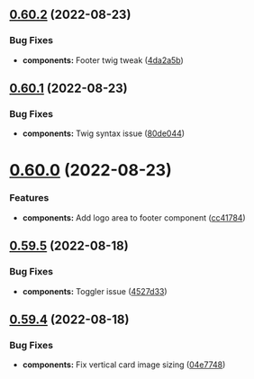 ## [0.60.2](https://github.com/jacecotton/tcds/compare/v0.60.1...v0.60.2) (2022-08-23)


### Bug Fixes

* **components:** Footer twig tweak ([4da2a5b](https://github.com/jacecotton/tcds/commit/4da2a5bf1a5579edbc756070275c424c1c76bda4))



## [0.60.1](https://github.com/jacecotton/tcds/compare/v0.60.0...v0.60.1) (2022-08-23)


### Bug Fixes

* **components:** Twig syntax issue ([80de044](https://github.com/jacecotton/tcds/commit/80de0448d7264732d83b0ad41fc038d224832d55))



# [0.60.0](https://github.com/jacecotton/tcds/compare/v0.59.5...v0.60.0) (2022-08-23)


### Features

* **components:** Add logo area to footer component ([cc41784](https://github.com/jacecotton/tcds/commit/cc41784042285491ee567b3442ee06cc02ff7e68))



## [0.59.5](https://github.com/jacecotton/tcds/compare/v0.59.4...v0.59.5) (2022-08-18)


### Bug Fixes

* **components:** Toggler issue ([4527d33](https://github.com/jacecotton/tcds/commit/4527d3332dc0c90da5f3d3c1ab1def88ea7eacb0))



## [0.59.4](https://github.com/jacecotton/tcds/compare/v0.59.3...v0.59.4) (2022-08-18)


### Bug Fixes

* **components:** Fix vertical card image sizing ([04e7748](https://github.com/jacecotton/tcds/commit/04e77487222789acc7c20ecd1a6f4c1324532c4c))




